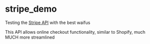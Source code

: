 # stripe_demo
Testing the [Stripe API](https://stripe.com/docs/payments/accept-a-payment?integration=checkout) with the best waifus

This API allows online checkout functionality, similar to Shopify, much MUCH more streamlined 
